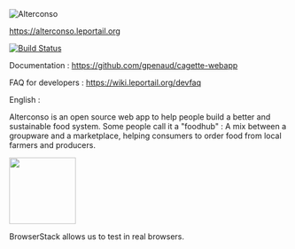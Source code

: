 <img src="https://www.leportail.org/img/logo2.png" alt="Alterconso"/>

https://alterconso.leportail.org

[![Build Status](https://travis-ci.org/bablukid/cagette.svg?branch=master)](https://travis-ci.org/bablukid/cagette)

Documentation : https://github.com/gpenaud/cagette-webapp

FAQ for developers : https://wiki.leportail.org/devfaq

English : 

Alterconso is an open source web app to help people build a better and sustainable food system.
Some people call it a "foodhub" : A mix between a groupware and a marketplace, helping consumers to order food from local farmers and producers.

[<img src="https://www.browserstack.com/images/mail/browserstack-logo-footer.png" width="120">](https://www.browserstack.com/)

BrowserStack allows us to test in real browsers.






